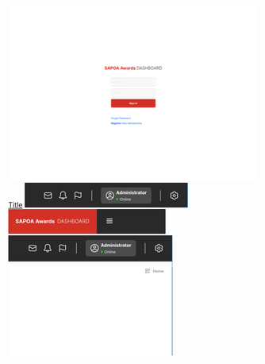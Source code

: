 ![Alt text](<Images/1. Login.png>)
[Title](Top-Navigation.md) ![Title](<Images/9.1. Top Nav.png>) ![Title](<Images/9.2. Top Nav - Left Bar Collapse.png>) ![Title](<Images/9.3. Top Nav - Breadcrumbs.png>)